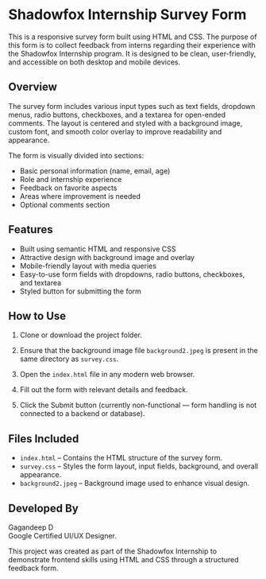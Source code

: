 # Shadowfox Internship Survey Form

This is a responsive survey form built using HTML and CSS.
The purpose of this form is to collect feedback from interns regarding their experience with the Shadowfox Internship program. 
It is designed to be clean, user-friendly, and accessible on both desktop and mobile devices.

## Overview

The survey form includes various input types such as text fields, dropdown menus, radio buttons, checkboxes, and a textarea for open-ended comments.
The layout is centered and styled with a background image, custom font, and smooth color overlay to improve readability and appearance.

The form is visually divided into sections:
- Basic personal information (name, email, age)
- Role and internship experience
- Feedback on favorite aspects
- Areas where improvement is needed
- Optional comments section

## Features

- Built using semantic HTML and responsive CSS
- Attractive design with background image and overlay
- Mobile-friendly layout with media queries
- Easy-to-use form fields with dropdowns, radio buttons, checkboxes, and textarea
- Styled button for submitting the form

## How to Use

1. Clone or download the project folder.

2. Ensure that the background image file `background2.jpeg` is present in the same directory as `survey.css`.

3. Open the `index.html` file in any modern web browser.

4. Fill out the form with relevant details and feedback.

5. Click the Submit button (currently non-functional — form handling is not connected to a backend or database).

## Files Included

- `index.html` – Contains the HTML structure of the survey form.
- `survey.css` – Styles the form layout, input fields, background, and overall appearance.
- `background2.jpeg` – Background image used to enhance visual design.

## Developed By

Gagandeep D  
Google Certified UI/UX Designer. 

This project was created as part of the Shadowfox Internship to demonstrate frontend skills using HTML and CSS through a structured feedback form.

